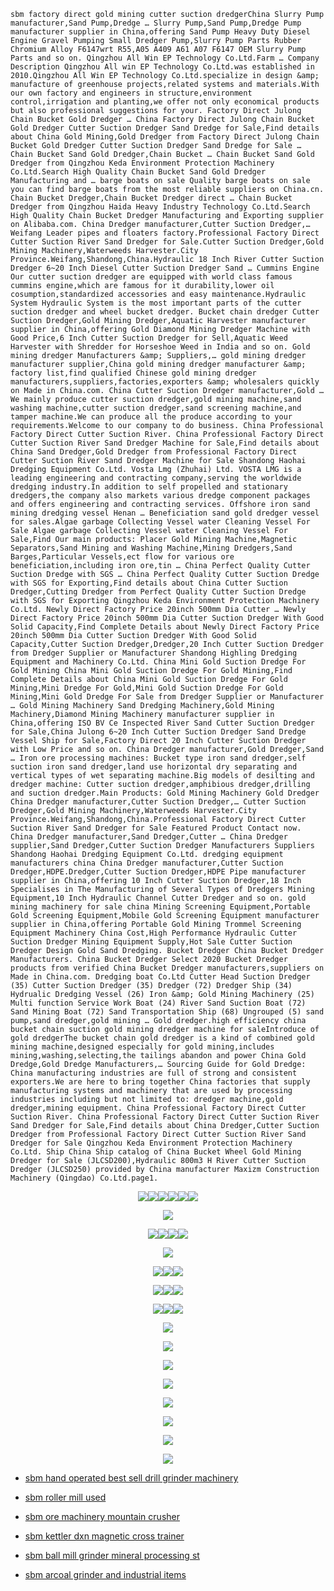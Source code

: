 
```
sbm factory direct gold mining cutter suction dredgerChina Slurry Pump manufacturer,Sand Pump,Dredge … Slurry Pump,Sand Pump,Dredge Pump manufacturer supplier in China,offering Sand Pump Heavy Duty Diesel Engine Gravel Pumping Small Dredger Pump,Slurry Pump Parts Rubber Chromium Alloy F6147wrt R55,A05 A409 A61 A07 F6147 OEM Slurry Pump Parts and so on. Qingzhou All Win EP Technology Co.Ltd.Farm … Company Description Qingzhou All win EP Technology Co.Ltd.was established in 2010.Qingzhou All Win EP Technology Co.Ltd.specialize in design &amp; manufacture of greenhouse projects,related systems and materials.With our own factory and engineers in structure,environment control,irrigation and planting,we offer not only economical products but also professional suggestions for your. Factory Direct Julong Chain Bucket Gold Dredger … China Factory Direct Julong Chain Bucket Gold Dredger Cutter Suction Dredger Sand Dredge for Sale,Find details about China Gold Mining,Gold Dredger from Factory Direct Julong Chain Bucket Gold Dredger Cutter Suction Dredger Sand Dredge for Sale … Chain Bucket Sand Gold Dredger,Chain Bucket … Chain Bucket Sand Gold Dredger from Qingzhou Keda Environment Protection Machinery Co.Ltd.Search High Quality Chain Bucket Sand Gold Dredger Manufacturing and … barge boats on sale Quality barge boats on sale you can find barge boats from the most reliable suppliers on China.cn. Chain Bucket Dredger,Chain Bucket Dredger direct … Chain Bucket Dredger from Qingzhou Haida Heavy Industry Technology Co.Ltd.Search High Quality Chain Bucket Dredger Manufacturing and Exporting supplier on Alibaba.com. China Dredger manufacturer,Cutter Suction Dredger,… Weifang Leader pipes and floaters factory.Professional Factory Direct Cutter Suction River Sand Dredger for Sale.Cutter Suction Dredger,Gold Mining Machinery,Waterweeds Harvester.City Province.Weifang,Shandong,China.Hydraulic 18 Inch River Cutter Suction Dredger 6~20 Inch Diesel Cutter Suction Dredger Sand … Cummins Engine Our cutter suction dredger are equipped with world class famous cummins engine,which are famous for it durability,lower oil cosumption,standardized accessories and easy maintenance.Hydraulic System Hydraulic System is the most important parts of the cutter suction dredger and wheel bucket dredger. Bucket chain dredger Cutter Suction Dredger,Gold Mining Dredger,Aquatic Harvester manufacturer supplier in China,offering Gold Diamond Mining Dredger Machine with Good Price,6 Inch Cutter Suction Dredger for Sell,Aquatic Weed Harvester with Shredder for Horseshoe Weed in India and so on. Gold mining dredger Manufacturers &amp; Suppliers,… gold mining dredger manufacturer supplier,China gold mining dredger manufacturer &amp; factory list,find qualified Chinese gold mining dredger manufacturers,suppliers,factories,exporters &amp; wholesalers quickly on Made in China.com. China Cutter Suction Dredger manufacturer,Gold … We mainly produce cutter suction dredger,gold mining machine,sand washing machine,cutter suction dredger,sand screening machine,and tamper machine.We can produce all the produce according to your requirements.Welcome to our company to do business. China Professional Factory Direct Cutter Suction River. China Professional Factory Direct Cutter Suction River Sand Dredger Machine for Sale,Find details about China Sand Dredger,Gold Dredger from Professional Factory Direct Cutter Suction River Sand Dredger Machine for Sale Shandong Haohai Dredging Equipment Co.Ltd. Vosta Lmg (Zhuhai) Ltd. VOSTA LMG is a leading engineering and contracting company,serving the worldwide dredging industry.In addition to self propelled and stationary dredgers,the company also markets various dredge component packages and offers engineering and contracting services. Offshore iron sand mining dredging vessel Henan … Beneficiation sand gold dredger vessel for sales.Algae garbage Collecting Vessel water Cleaning Vessel For Sale Algae garbage Collecting Vessel water Cleaning Vessel For Sale,Find Our main products: Placer Gold Mining Machine,Magnetic Separators,Sand Mining and Washing Machine,Mining Dredgers,Sand Barges,Particular Vessels,ect flow for various ore beneficiation,including iron ore,tin … China Perfect Quality Cutter Suction Dredge with SGS … China Perfect Quality Cutter Suction Dredge with SGS for Exporting,Find details about China Cutter Suction Dredger,Cutting Dredger from Perfect Quality Cutter Suction Dredge with SGS for Exporting Qingzhou Keda Environment Protection Machinery Co.Ltd. Newly Direct Factory Price 20inch 500mm Dia Cutter … Newly Direct Factory Price 20inch 500mm Dia Cutter Suction Dredger With Good Solid Capacity,Find Complete Details about Newly Direct Factory Price 20inch 500mm Dia Cutter Suction Dredger With Good Solid Capacity,Cutter Suction Dredger,Dredger,20 Inch Cutter Suction Dredger from Dredger Supplier or Manufacturer Shandong Highling Dredging Equipment and Machinery Co.Ltd. China Mini Gold Suction Dredge For Gold Mining China Mini Gold Suction Dredge For Gold Mining,Find Complete Details about China Mini Gold Suction Dredge For Gold Mining,Mini Dredge For Gold,Mini Gold Suction Dredge For Gold Mining,Mini Gold Dredge For Sale from Dredger Supplier or Manufacturer … Gold Mining Machinery Sand Dredging Machinery,Gold Mining Machinery,Diamond Mining Machinery manufacturer supplier in China,offering ISO BV Ce Inspected River Sand Cutter Suction Dredger for Sale,China Julong 6~20 Inch Cutter Suction Dredger Sand Dredge Vessel Ship for Sale,Factory Direct 20 Inch Cutter Suction Dredger with Low Price and so on. China Dredger manufacturer,Gold Dredger,Sand … Iron ore processing machines: Bucket type iron sand dredger,self suction iron sand dredger,land use horizontal dry separating and vertical types of wet separating machine.Big models of desilting and dredger machine: Cutter suction dredger,amphibious dredger,drilling and suction dredger.Main Products: Gold Mining Machinery Gold Dredger China Dredger manufacturer,Cutter Suction Dredger,… Cutter Suction Dredger,Gold Mining Machinery,Waterweeds Harvester.City Province.Weifang,Shandong,China.Professional Factory Direct Cutter Suction River Sand Dredger for Sale Featured Product Contact now. China Dredger manufacturer,Sand Dredger,Cutter … China Dredger supplier,Sand Dredger,Cutter Suction Dredger Manufacturers Suppliers Shandong Haohai Dredging Equipment Co.Ltd. dredging equipment manufacturers china China Dredger manufacturer,Cutter Suction Dredger,HDPE.Dredger,Cutter Suction Dredger,HDPE Pipe manufacturer supplier in China,offering 10 Inch Cutter Suction Dredger,18 Inch Specialises in The Manufacturing of Several Types of Dredgers Mining Equipment,10 Inch Hydraulic Channel Cutter Dredger and so on. gold mining machinery for sale china Mining Screening Equipment,Portable Gold Screening Equipment,Mobile Gold Screening Equipment manufacturer supplier in China,offering Portable Gold Mining Trommel Screening Equipment Machinery China Cost,High Performance Hydraulic Cutter Suction Dredger Mining Equipment Supply,Hot Sale Cutter Suction Dredger Design Gold Sand Dredging. Bucket Dredger China Bucket Dredger Manufacturers. China Bucket Dredger Select 2020 Bucket Dredger products from verified China Bucket Dredger manufacturers,suppliers on Made in China.com. Dredging boat Co.Ltd Cutter Head Suction Dredger (35) Cutter Suction Dredger (35) Dredger (72) Dredger Ship (34) Hydrualic Dredging Vessel (26) Iron &amp; Gold Mining Machinery (25) Multi function Service Work Boat (24) River Sand Suction Boat (72) Sand Mining Boat (72) Sand Transportation Ship (68) Ungrouped (5) sand pump,sand dredger,gold mining … Gold dredger.high efficiency china bucket chain suction gold mining dredger machine for saleIntroduce of gold dredgerThe bucket chain gold dredger is a kind of combined gold mining machine,designed especially for gold mining,includes mining,washing,selecting,the tailings abandon and power China Gold Dredge,Gold Dredge Manufacturers,… Sourcing Guide for Gold Dredge: China manufacturing industries are full of strong and consistent exporters.We are here to bring together China factories that supply manufacturing systems and machinery that are used by processing industries including but not limited to: dredger machine,gold dredger,mining equipment. China Professional Factory Direct Cutter Suction River. China Professional Factory Direct Cutter Suction River Sand Dredger for Sale,Find details about China Dredger,Cutter Suction Dredger from Professional Factory Direct Cutter Suction River Sand Dredger for Sale Qingzhou Keda Environment Protection Machinery Co.Ltd. Ship China Ship catalog of China Bucket Wheel Gold Mining Dredger for Sale (JLCSD200),Hydraulic 800m3 H River Cutter Suction Dredger (JLCSD250) provided by China manufacturer Maxizm Construction Machinery (Qingdao) Co.Ltd.page1. 
```

<div align="center">
  
<a rel="nofollow" href="https://m.shibang-china.com?f=github&k=sbm+factory+direct+gold+mining+cutter+suction+dredger"><img src="https://static.shibang-china.com/en/l.png"></a><img src="https://static.shibang-china.com/en/hw.png"><a rel="nofollow" href="https://m.shibang-china.com/product/?f=github&k=sbm+factory+direct+gold+mining+cutter+suction+dredger"><img src="https://static.shibang-china.com/en/p.png"></a><a rel="nofollow" href="https://m.shibang-china.com/cases/?f=github&k=sbm+factory+direct+gold+mining+cutter+suction+dredger"><img src="https://static.shibang-china.com/en/c.png"></a><a rel="nofollow" href="https://m.shibang-china.com/news/?f=github&k=sbm+factory+direct+gold+mining+cutter+suction+dredger"><img src="https://static.shibang-china.com/en/n.png"></a><a rel="nofollow" href="https://m.shibang-china.com?f=github&k=sbm+factory+direct+gold+mining+cutter+suction+dredger"><img src="https://static.shibang-china.com/en/m.png"></a>

<a rel="nofollow" href="https://m.shibang-china.com/product/?f=github&k=sbm+factory+direct+gold+mining+cutter+suction+dredger"><img src="https://static.shibang-china.com/en/b.jpg"></a>
  
<a rel="nofollow" href="https://m.shibang-china.com/solution-aggregate.html?f=github&k=sbm+factory+direct+gold+mining+cutter+suction+dredger"><img src="https://static.shibang-china.com/en/a.jpg"></a><a rel="nofollow" href="https://m.shibang-china.com/solution-mine.html?f=github&k=sbm+factory+direct+gold+mining+cutter+suction+dredger"><img src="https://static.shibang-china.com/en/m.jpg"></a><a rel="nofollow" href="https://m.shibang-china.com/solution-mill.html?f=github&k=sbm+factory+direct+gold+mining+cutter+suction+dredger"><img src="https://static.shibang-china.com/en/g.jpg"></a><a rel="nofollow" href="https://m.shibang-china.com/solution-epc.html?f=github&k=sbm+factory+direct+gold+mining+cutter+suction+dredger"><img src="https://static.shibang-china.com/en/e.jpg"></a>

<a rel="nofollow" href="https://m.shibang-china.com/product/?f=github&k=sbm+factory+direct+gold+mining+cutter+suction+dredger"><img src="https://static.shibang-china.com/en/a-p.png"></a>

<a rel="nofollow" href="https://m.shibang-china.com/product/crusher/c6x.html?f=github&k=sbm+factory+direct+gold+mining+cutter+suction+dredger"><img src="https://static.shibang-china.com/en/j.jpg"></a><a rel="nofollow" href="https://m.shibang-china.com/product/crusher/ci5x.html?f=github&k=sbm+factory+direct+gold+mining+cutter+suction+dredger"><img src="https://static.shibang-china.com/en/i.jpg"></a><a rel="nofollow" href="https://m.shibang-china.com/product/crusher/hst.html?f=github&k=sbm+factory+direct+gold+mining+cutter+suction+dredger"><img src="https://static.shibang-china.com/en/c.jpg"></a>

<a rel="nofollow" href="https://m.shibang-china.com/product/mill/mtw.html?f=github&k=sbm+factory+direct+gold+mining+cutter+suction+dredger"><img src="https://static.shibang-china.com/en/mtw.jpg"></a><a rel="nofollow" href="https://m.shibang-china.com/product/mill/scm.html?f=github&k=sbm+factory+direct+gold+mining+cutter+suction+dredger"><img src="https://static.shibang-china.com/en/scm.jpg"></a><a rel="nofollow" href="https://m.shibang-china.com/product/mill/lm.html?f=github&k=sbm+factory+direct+gold+mining+cutter+suction+dredger"><img src="https://static.shibang-china.com/en/lm.jpg"></a>

<a rel="nofollow" href="https://m.shibang-china.com/product/sand/vsi6x.html?f=github&k=sbm+factory+direct+gold+mining+cutter+suction+dredger"><img src="https://static.shibang-china.com/en/6x.jpg"></a><a rel="nofollow" href="https://m.shibang-china.com/product/sand/vu.html?f=github&k=sbm+factory+direct+gold+mining+cutter+suction+dredger"><img src="https://static.shibang-china.com/en/vu.jpg"></a><a rel="nofollow" href="https://m.shibang-china.com/product/mobile/klun.html?f=github&k=sbm+factory+direct+gold+mining+cutter+suction+dredger"><img src="https://static.shibang-china.com/en/k.jpg"></a>

<a rel="nofollow" href="https://m.shibang-china.com/cases/?f=github&k=sbm+factory+direct+gold+mining+cutter+suction+dredger"><img src="https://static.shibang-china.com/en/case.png"></a>

<a rel="nofollow" href="https://m.shibang-china.com/cases/aggregate/202.html?f=github&k=sbm+factory+direct+gold+mining+cutter+suction+dredger"><img src="https://static.shibang-china.com/en/c-1.jpg"></a>

<a rel="nofollow" href="https://m.shibang-china.com/cases/aggregate/203.html?f=github&k=sbm+factory+direct+gold+mining+cutter+suction+dredger"><img src="https://static.shibang-china.com/en/c-2.jpg"></a>

<a rel="nofollow" href="https://m.shibang-china.com/cases/mill/123.html?f=github&k=sbm+factory+direct+gold+mining+cutter+suction+dredger"><img src="https://static.shibang-china.com/en/c-3.jpg"></a>

<a rel="nofollow" href="https://m.shibang-china.com/contact_us.html?f=github&k=sbm+factory+direct+gold+mining+cutter+suction+dredger"><img src="https://static.shibang-china.com/en/contact.png"></a>

<a rel="nofollow" href="https://swt.shibang-china.com/?f=github&k=sbm+factory+direct+gold+mining+cutter+suction+dredger"><img src="https://static.shibang-china.com/en/chat.png"></a>

<a rel="nofollow" href="https://whatsapp.shibangsoft.com/WhatsApp.php?f=github&k=sbm+factory+direct+gold+mining+cutter+suction+dredger"><img src="https://static.shibang-china.com/en/whatsapp.png"></a>

<a rel="nofollow" href="https://m.shibang-china.com/?f=github&k=sbm+factory+direct+gold+mining+cutter+suction+dredger"><img src="https://static.shibang-china.com/en/website.png"></a>

</div>


* [sbm hand operated best sell drill grinder machinery](sbm%20hand%20operated%20best%20sell%20drill%20grinder%20machinery.md)

* [sbm roller mill used](sbm%20roller%20mill%20used.md)

* [sbm ore machinery mountain crusher](sbm%20ore%20machinery%20mountain%20crusher.md)

* [sbm kettler dxn magnetic cross trainer](sbm%20kettler%20dxn%20magnetic%20cross%20trainer.md)

* [sbm ball mill grinder mineral processing st](sbm%20ball%20mill%20grinder%20mineral%20processing%20st.md)

* [sbm arcoal grinder and industrial items](sbm%20arcoal%20grinder%20and%20industrial%20items.md)